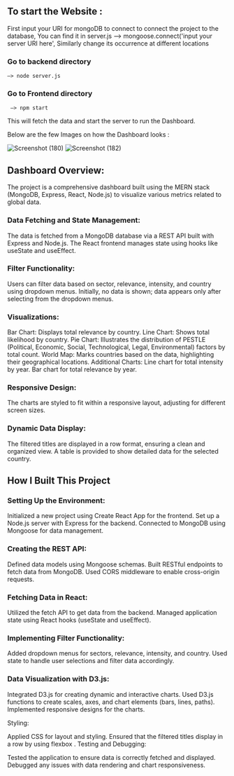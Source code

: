 ## To start the Website :

First input your URI for mongoDB to connect to connect the project to the database,
You can find it in server.js  —> mongoose.connect('input your server URI here',
Similarly change its occurrence at different locations 


### Go to backend directory
    —> node server.js
### Go to Frontend directory
     —> npm start  
 

This will fetch the data and start the server to run the Dashboard.

Below are the few Images on how the Dashboard looks :

![Screenshot (180)](https://github.com/user-attachments/assets/12c28351-d7bb-48de-863e-b4d7ec1834e1)
![Screenshot (182)](https://github.com/user-attachments/assets/a1b9b13d-ce72-400f-92e8-7617b977edae)

## Dashboard Overview:

The project is a comprehensive dashboard built using the MERN stack (MongoDB, Express, React, Node.js) to visualize various metrics related to global data.

### Data Fetching and State Management:

The data is fetched from a MongoDB database via a REST API built with Express and Node.js.
The React frontend manages state using hooks like useState and useEffect.

### Filter Functionality:

Users can filter data based on sector, relevance, intensity, and country using dropdown menus.
Initially, no data is shown; data appears only after selecting from the dropdown menus.

### Visualizations:

Bar Chart: Displays total relevance by country.
Line Chart: Shows total likelihood by country.
Pie Chart: Illustrates the distribution of PESTLE (Political, Economic, Social, Technological, Legal, Environmental) factors by total count.
World Map: Marks countries based on the data, highlighting their geographical locations.
Additional Charts:
Line chart for total intensity by year.
Bar chart for total relevance by year.

### Responsive Design:

The charts are styled to fit within a responsive layout, adjusting for different screen sizes.

### Dynamic Data Display:

The filtered titles are displayed in a row format, ensuring a clean and organized view.
A table is provided to show detailed data for the selected country.




## How I Built This Project

### Setting Up the Environment:

Initialized a new project using Create React App for the frontend.
Set up a Node.js server with Express for the backend.
Connected to MongoDB using Mongoose for data management.


### Creating the REST API:

Defined data models using Mongoose schemas.
Built RESTful endpoints to fetch data from MongoDB.
Used CORS middleware to enable cross-origin requests.

### Fetching Data in React:

Utilized the fetch API to get data from the backend.
Managed application state using React hooks (useState and useEffect).




### Implementing Filter Functionality:

Added dropdown menus for sectors, relevance, intensity, and country.
Used state to handle user selections and filter data accordingly.

### Data Visualization with D3.js:

Integrated D3.js for creating dynamic and interactive charts.
Used D3.js functions to create scales, axes, and chart elements (bars, lines, paths).
Implemented responsive designs for the charts.


Styling:

Applied CSS for layout and styling.
Ensured that the filtered titles display in a row by using flexbox
.
Testing and Debugging:

Tested the application to ensure data is correctly fetched and displayed.
Debugged any issues with data rendering and chart responsiveness.

